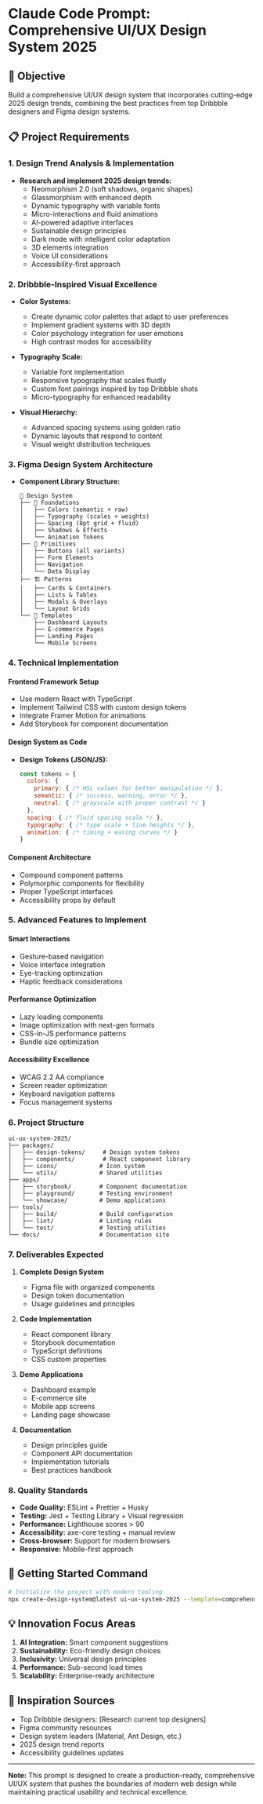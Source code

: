 # Claude Code Prompt: Comprehensive UI/UX Design System 2025

## 🎯 **Objective**
Build a comprehensive UI/UX design system that incorporates cutting-edge 2025 design trends, combining the best practices from top Dribbble designers and Figma design systems.

## 📋 **Project Requirements**

### **1. Design Trend Analysis & Implementation**
- **Research and implement 2025 design trends:**
  - Neomorphism 2.0 (soft shadows, organic shapes)
  - Glassmorphism with enhanced depth
  - Dynamic typography with variable fonts
  - Micro-interactions and fluid animations
  - AI-powered adaptive interfaces
  - Sustainable design principles
  - Dark mode with intelligent color adaptation
  - 3D elements integration
  - Voice UI considerations
  - Accessibility-first approach

### **2. Dribbble-Inspired Visual Excellence**
- **Color Systems:**
  - Create dynamic color palettes that adapt to user preferences
  - Implement gradient systems with 3D depth
  - Color psychology integration for user emotions
  - High contrast modes for accessibility

- **Typography Scale:**
  - Variable font implementation
  - Responsive typography that scales fluidly
  - Custom font pairings inspired by top Dribbble shots
  - Micro-typography for enhanced readability

- **Visual Hierarchy:**
  - Advanced spacing systems using golden ratio
  - Dynamic layouts that respond to content
  - Visual weight distribution techniques

### **3. Figma Design System Architecture**
- **Component Library Structure:**
  ```
  📁 Design System
  ├── 🎨 Foundations
  │   ├── Colors (semantic + raw)
  │   ├── Typography (scales + weights)
  │   ├── Spacing (8pt grid + fluid)
  │   ├── Shadows & Effects
  │   └── Animation Tokens
  ├── 🧩 Primitives
  │   ├── Buttons (all variants)
  │   ├── Form Elements
  │   ├── Navigation
  │   └── Data Display
  ├── 🏗️ Patterns
  │   ├── Cards & Containers
  │   ├── Lists & Tables
  │   ├── Modals & Overlays
  │   └── Layout Grids
  └── 📱 Templates
      ├── Dashboard Layouts
      ├── E-commerce Pages
      ├── Landing Pages
      └── Mobile Screens
  ```

### **4. Technical Implementation**

#### **Frontend Framework Setup**
- Use modern React with TypeScript
- Implement Tailwind CSS with custom design tokens
- Integrate Framer Motion for animations
- Add Storybook for component documentation

#### **Design System as Code**
- **Design Tokens (JSON/JS):**
  ```javascript
  const tokens = {
    colors: {
      primary: { /* HSL values for better manipulation */ },
      semantic: { /* success, warning, error */ },
      neutral: { /* grayscale with proper contrast */ }
    },
    spacing: { /* fluid spacing scale */ },
    typography: { /* type scale + line heights */ },
    animation: { /* timing + easing curves */ }
  }
  ```

#### **Component Architecture**
- Compound component patterns
- Polymorphic components for flexibility
- Proper TypeScript interfaces
- Accessibility props by default

### **5. Advanced Features to Implement**

#### **Smart Interactions**
- Gesture-based navigation
- Voice interface integration
- Eye-tracking optimization
- Haptic feedback considerations

#### **Performance Optimization**
- Lazy loading components
- Image optimization with next-gen formats
- CSS-in-JS performance patterns
- Bundle size optimization

#### **Accessibility Excellence**
- WCAG 2.2 AA compliance
- Screen reader optimization
- Keyboard navigation patterns
- Focus management systems

### **6. Project Structure**
```
ui-ux-system-2025/
├── packages/
│   ├── design-tokens/     # Design system tokens
│   ├── components/        # React component library
│   ├── icons/            # Icon system
│   └── utils/            # Shared utilities
├── apps/
│   ├── storybook/        # Component documentation
│   ├── playground/       # Testing environment
│   └── showcase/         # Demo applications
├── tools/
│   ├── build/            # Build configuration
│   ├── lint/             # Linting rules
│   └── test/             # Testing utilities
└── docs/                 # Documentation site
```

### **7. Deliverables Expected**

1. **Complete Design System**
   - Figma file with organized components
   - Design token documentation
   - Usage guidelines and principles

2. **Code Implementation**
   - React component library
   - Storybook documentation
   - TypeScript definitions
   - CSS custom properties

3. **Demo Applications**
   - Dashboard example
   - E-commerce site
   - Mobile app screens
   - Landing page showcase

4. **Documentation**
   - Design principles guide
   - Component API documentation
   - Implementation tutorials
   - Best practices handbook

### **8. Quality Standards**
- **Code Quality:** ESLint + Prettier + Husky
- **Testing:** Jest + Testing Library + Visual regression
- **Performance:** Lighthouse scores > 90
- **Accessibility:** axe-core testing + manual review
- **Cross-browser:** Support for modern browsers
- **Responsive:** Mobile-first approach

## 🚀 **Getting Started Command**
```bash
# Initialize the project with modern tooling
npx create-design-system@latest ui-ux-system-2025 --template=comprehensive-2025
```

## 💡 **Innovation Focus Areas**
1. **AI Integration:** Smart component suggestions
2. **Sustainability:** Eco-friendly design choices  
3. **Inclusivity:** Universal design principles
4. **Performance:** Sub-second load times
5. **Scalability:** Enterprise-ready architecture

## 🎨 **Inspiration Sources**
- Top Dribbble designers: [Research current top designers]
- Figma community resources
- Design system leaders (Material, Ant Design, etc.)
- 2025 design trend reports
- Accessibility guidelines updates

---

**Note:** This prompt is designed to create a production-ready, comprehensive UI/UX system that pushes the boundaries of modern web design while maintaining practical usability and technical excellence.